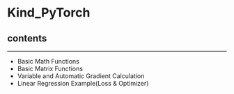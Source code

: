 # Kind_PyTorch

## contents
--------------------------
- Basic Math Functions
- Basic Matrix Functions
- Variable and Automatic Gradient Calculation
- Linear Regression Example(Loss & Optimizer)
